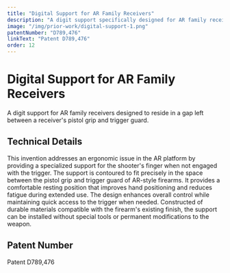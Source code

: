 ```yaml
---
title: "Digital Support for AR Family Receivers"
description: "A digit support specifically designed for AR family receivers that provides improved ergonomics and control during operation."
image: "/img/prior-work/digital-support-1.png"
patentNumber: "D789,476"
linkText: "Patent D789,476"
order: 12
---
```


# Digital Support for AR Family Receivers

A digit support for AR family receivers designed to reside in a gap left between a receiver's pistol grip and trigger guard.

## Technical Details

This invention addresses an ergonomic issue in the AR platform by providing a specialized support for the shooter's finger when not engaged with the trigger. The support is contoured to fit precisely in the space between the pistol grip and trigger guard of AR-style firearms. It provides a comfortable resting position that improves hand positioning and reduces fatigue during extended use. The design enhances overall control while maintaining quick access to the trigger when needed. Constructed of durable materials compatible with the firearm's existing finish, the support can be installed without special tools or permanent modifications to the weapon.

## Patent Number

Patent D789,476
